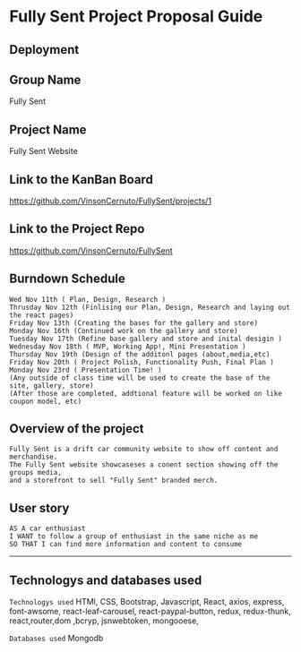 #  Fully Sent Project Proposal Guide

## Deployment


## Group Name

Fully Sent
  
## Project Name  

Fully Sent Website
  
## Link to the KanBan Board

https://github.com/VinsonCernuto/FullySent/projects/1

## Link to the Project Repo

https://github.com/VinsonCernuto/FullySent

## Burndown Schedule 
``` 
Wed Nov 11th ( Plan, Design, Research )
Thrusday Nov 12th (Finlising our Plan, Design, Research and laying out the react pages)
Friday Nov 13th (Creating the bases for the gallery and store)
Monday Nov 16th (Continued work on the gallery and store)
Tuesday Nov 17th (Refine base gallery and store and inital desigin )
Wednesday Nov 18th ( MVP, Working App!, Mini Presentation )
Thursday Nov 19th (Design of the additonl pages (about,media,etc)
Friday Nov 20th ( Project Polish, Functionality Push, Final Plan )
Monday Nov 23rd ( Presentation Time! )
(Any outside of class time will be used to create the base of the site, gallery, store)
(After those are completed, addtional feature will be worked on like coupon model, etc)
```

## Overview of the project

``` 
Fully Sent is a drift car community website to show off content and merchandise. 
The Fully Sent website showcaseses a conent section showing off the groups media,
and a storefront to sell "Fully Sent" branded merch.
```

## User story
```
AS A car enthusiast
I WANT to follow a group of enthusiast in the same niche as me
SO THAT I can find more information and content to consume
```

-----------------------------------------------------------------------------------------

## Technologys and databases used

``` Technologys used ```
HTMl, CSS, Bootstrap, Javascript, React, axios, express, font-awsome, react-leaf-carousel, react-paypal-button, redux, redux-thunk, react,router,dom 
,bcryp, jsnwebtoken, mongooese, 


``` Databases used ```
Mongodb
